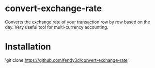 # convert-exchange-rate
Converts the exchange rate of your transaction row by row based on the day. Very useful tool for multi-currency accounting.

# Installation
'git clone https://github.com/fendy3d/convert-exchange-rate'

